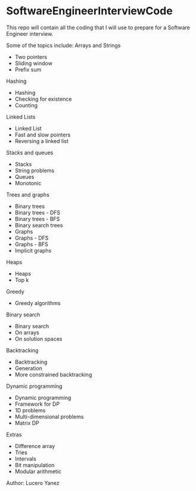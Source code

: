 # SoftwareEngineerInterviewCode
This repo will contain all the coding that I will use to prepare for a Software Engineer interview.

Some of the topics include:
Arrays and Strings
* Two pointers
* Sliding window
* Prefix sum

Hashing
* Hashing
* Checking for existence
* Counting

Linked Lists
* Linked List
* Fast and slow pointers
* Reversing a linked list

Stacks and queues
* Stacks
* String problems
* Queues
* Monotonic

Trees and graphs
* Binary trees
* Binary trees - DFS
* Binary trees - BFS
* Binary search trees
* Graphs
* Graphs - DFS
* Graphs - BFS
* Implicit graphs

Heaps
* Heaps
* Top k

Greedy
* Greedy algorithms

Binary search
* Binary search
* On arrays
* On solution spaces

Backtracking
* Backtracking
* Generation
* More constrained backtracking

Dynamic programming
* Dynamic programming
* Framework for DP
* 1D problems
* Multi-dimensional problems
* Matrix DP

Extras
* Difference array
* Tries
* Intervals
* Bit manipulation
* Modular arithmetic


Author: Lucero Yanez
